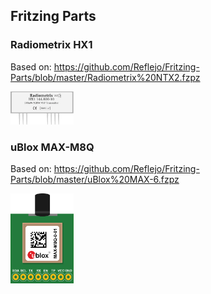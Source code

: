 ## Fritzing Parts

### Radiometrix HX1
Based on: https://github.com/Reflejo/Fritzing-Parts/blob/master/Radiometrix%20NTX2.fzpz

<img src="https://raw.githubusercontent.com/Korving-F/Fritzing_Parts/master/HX1_breadbord.svg?sanitize=true" alt="Radiometrix HX1" height="20%" width="20%">

### uBlox MAX-M8Q
Based on: https://github.com/Reflejo/Fritzing-Parts/blob/master/uBlox%20MAX-6.fzpz

<img src="https://raw.githubusercontent.com/Korving-F/Fritzing_Parts/master/ublox-MAX-M8Q.svg?sanitize=true" alt="MAX-M8Q" height="20%" width="20%">